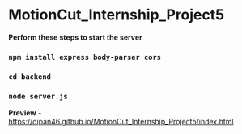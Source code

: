 # MotionCut_Internship_Project5

  **Perform these steps to start the server**

   ### `npm install express body-parser cors`
   ### `cd backend`
   ### `node server.js`

   **Preview** -  https://dipan46.github.io/MotionCut_Internship_Project5/index.html
